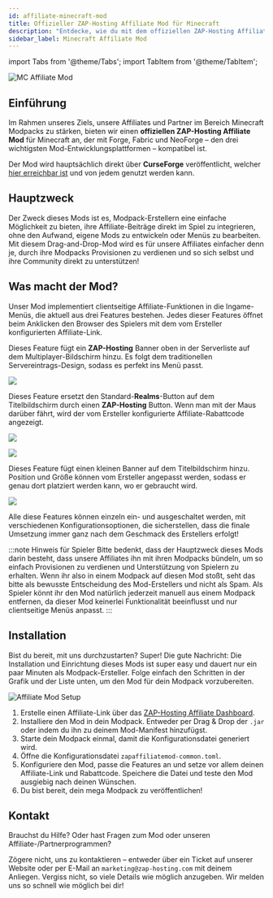 ```yaml
---
id: affiliate-minecraft-mod
title: Offizieller ZAP-Hosting Affiliate Mod für Minecraft
description: "Entdecke, wie du mit dem offiziellen ZAP-Hosting Affiliate Mod deine Minecraft Modpack-Einnahmen steigerst und deine Community supportest → Jetzt mehr erfahren"
sidebar_label: Minecraft Affiliate Mod
---
```


import Tabs from '@theme/Tabs';
import TabItem from '@theme/TabItem';

![MC Affiliate Mod](https://screensaver01.zap-hosting.com/index.php/s/di9t3gGemLFL5wk/preview)

## Einführung

Im Rahmen unseres Ziels, unsere Affiliates und Partner im Bereich Minecraft Modpacks zu stärken, bieten wir einen **offiziellen ZAP-Hosting Affiliate Mod** für Minecraft an, der mit Forge, Fabric und NeoForge – den drei wichtigsten Mod-Entwicklungsplattformen – kompatibel ist.

Der Mod wird hauptsächlich direkt über **CurseForge** veröffentlicht, welcher [hier erreichbar ist](https://zap-hosting.com/mc-affiliate-mod) und von jedem genutzt werden kann.

## Hauptzweck

Der Zweck dieses Mods ist es, Modpack-Erstellern eine einfache Möglichkeit zu bieten, ihre Affiliate-Beiträge direkt im Spiel zu integrieren, ohne den Aufwand, eigene Mods zu entwickeln oder Menüs zu bearbeiten. Mit diesem Drag-and-Drop-Mod wird es für unsere Affiliates einfacher denn je, durch ihre Modpacks Provisionen zu verdienen und so sich selbst und ihre Community direkt zu unterstützen!

## Was macht der Mod?

Unser Mod implementiert clientseitige Affiliate-Funktionen in die Ingame-Menüs, die aktuell aus drei Features bestehen. Jedes dieser Features öffnet beim Anklicken den Browser des Spielers mit dem vom Ersteller konfigurierten Affiliate-Link.

<Tabs>
<TabItem value="multiplayer-screen-banner" label="Multiplayer Bildschirm Banner" default>

Dieses Feature fügt ein **ZAP-Hosting** Banner oben in der Serverliste auf dem Multiplayer-Bildschirm hinzu. Es folgt dem traditionellen Servereintrags-Design, sodass es perfekt ins Menü passt.

![](https://screensaver01.zap-hosting.com/index.php/s/83k2XqLQHrCeXe7/preview)

</TabItem>

<TabItem value="title-screen-realms-button" label="Titelbildschirm Realms Button">

Dieses Feature ersetzt den Standard-**Realms**-Button auf dem Titelbildschirm durch einen **ZAP-Hosting** Button. Wenn man mit der Maus darüber fährt, wird der vom Ersteller konfigurierte Affiliate-Rabattcode angezeigt.

![](https://screensaver01.zap-hosting.com/index.php/s/wbrB8MnR6Zpi8bm/preview)

![](https://screensaver01.zap-hosting.com/index.php/s/BQxXa5QWfggqJWq/preview)

</TabItem>

<TabItem value="title-screen-banner" label="Titelbildschirm Banner">

Dieses Feature fügt einen kleinen Banner auf dem Titelbildschirm hinzu. Position und Größe können vom Ersteller angepasst werden, sodass er genau dort platziert werden kann, wo er gebraucht wird.

![](https://screensaver01.zap-hosting.com/index.php/s/z3nGnpBQZ2HXSq9/preview)

</TabItem>
</Tabs>

Alle diese Features können einzeln ein- und ausgeschaltet werden, mit verschiedenen Konfigurationsoptionen, die sicherstellen, dass die finale Umsetzung immer ganz nach dem Geschmack des Erstellers erfolgt!

:::note Hinweis für Spieler
Bitte bedenkt, dass der Hauptzweck dieses Mods darin besteht, dass unsere Affiliates ihn mit ihren Modpacks bündeln, um so einfach Provisionen zu verdienen und Unterstützung von Spielern zu erhalten. Wenn ihr also in einem Modpack auf diesen Mod stoßt, seht das bitte als bewusste Entscheidung des Mod-Erstellers und nicht als Spam. Als Spieler könnt ihr den Mod natürlich jederzeit manuell aus einem Modpack entfernen, da dieser Mod keinerlei Funktionalität beeinflusst und nur clientseitige Menüs anpasst.
:::

## Installation

Bist du bereit, mit uns durchzustarten? Super! Die gute Nachricht: Die Installation und Einrichtung dieses Mods ist super easy und dauert nur ein paar Minuten als Modpack-Ersteller. Folge einfach den Schritten in der Grafik und der Liste unten, um den Mod für dein Modpack vorzubereiten.

![Affiliate Mod Setup](https://screensaver01.zap-hosting.com/index.php/s/BfdYJpMjGNjBF99/preview)

1) Erstelle einen Affiliate-Link über das [ZAP-Hosting Affiliate Dashboard](https://zap-hosting.com/en/customer/affiliate/).
2) Installiere den Mod in dein Modpack. Entweder per Drag & Drop der `.jar` oder indem du ihn zu deinem Mod-Manifest hinzufügst.
3) Starte dein Modpack einmal, damit die Konfigurationsdatei generiert wird.
4) Öffne die Konfigurationsdatei `zapaffiliatemod-common.toml`.
5) Konfiguriere den Mod, passe die Features an und setze vor allem deinen Affiliate-Link und Rabattcode. Speichere die Datei und teste den Mod ausgiebig nach deinen Wünschen.
6) Du bist bereit, dein mega Modpack zu veröffentlichen!

## Kontakt

Brauchst du Hilfe? Oder hast Fragen zum Mod oder unseren Affiliate-/Partnerprogrammen?

Zögere nicht, uns zu kontaktieren – entweder über ein Ticket auf unserer Website oder per E-Mail an `marketing@zap-hosting.com` mit deinem Anliegen. Vergiss nicht, so viele Details wie möglich anzugeben. Wir melden uns so schnell wie möglich bei dir!
